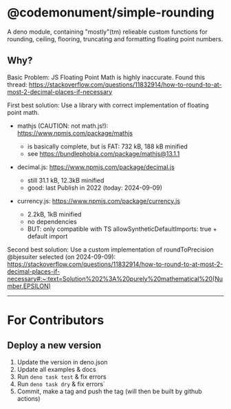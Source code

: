 # @codemonument/simple-rounding

A deno module, containing "mostly"(tm) relieable custom functions for rounding, ceiling, flooring, truncating and formatting floating point numbers.

## Why?

Basic Problem: JS Floating Point Math is highly inaccurate.
Found this thread: https://stackoverflow.com/questions/11832914/how-to-round-to-at-most-2-decimal-places-if-necessary

First best solution: Use a library with correct implementation of floating point math.

- mathjs (CAUTION: not math.js!): https://www.npmjs.com/package/mathjs

  - is basically complete, but is FAT: 732 kB, 188 kB minified
  - see https://bundlephobia.com/package/mathjs@13.1.1

- decimal.js: https://www.npmjs.com/package/decimal.js

  - still 31.1 kB, 12.3kB minified
  - good: last Publish in 2022 (today: 2024-09-09)

- currency.js: https://www.npmjs.com/package/currency.js
  - 2.2kB, 1kB minified
  - no dependencies
  - BUT: only compatible with TS allowSyntheticDefaultImports: true + default import

Second best solution: Use a custom implementation of roundToPrecision  
@bjesuiter selected (on 2024-09-09):  
https://stackoverflow.com/questions/11832914/how-to-round-to-at-most-2-decimal-places-if-necessary#:~:text=Solution%202%3A%20purely%20mathematical%20(Number.EPSILON)

---

# For Contributors

## Deploy a new version

1. Update the version in deno.json
2. Update all examples & docs
3. Run `deno task test` & fix errors
4. Run `deno task dry` & fix errors`
5. Commit, make a tag and push the tag (will then be built by github actions)
